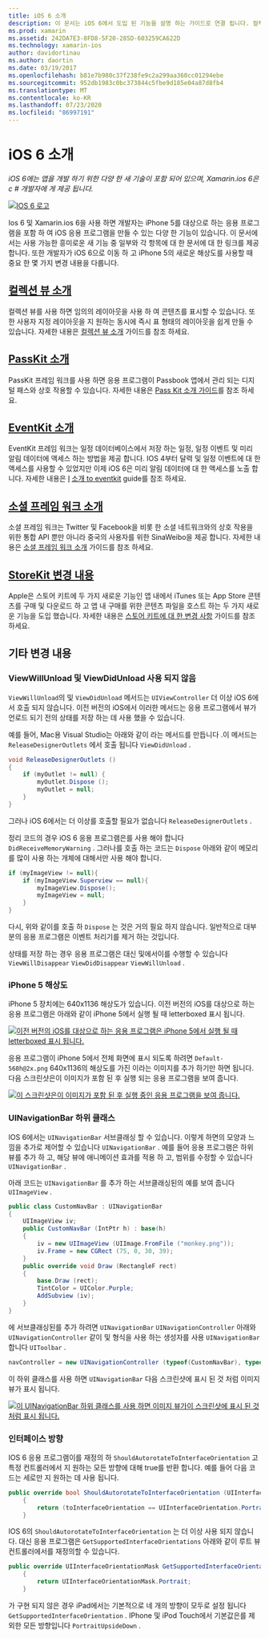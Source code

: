 ```yaml
---
title: iOS 6 소개
description: 이 문서는 iOS 6에서 도입 된 기능을 설명 하는 가이드로 연결 됩니다. 컬렉션 보기, PassKit, 소셜 프레임 워크 및 미디어 키트에 대 한 변경 내용이 모두 설명 되어 있습니다.
ms.prod: xamarin
ms.assetid: 242DA7E3-8FD8-5F20-285D-603259CA622D
ms.technology: xamarin-ios
author: davidortinau
ms.author: daortin
ms.date: 03/19/2017
ms.openlocfilehash: b81e7b980c37f238fe9c2a299aa360cc01294ebe
ms.sourcegitcommit: 952db1983c0bc373844c5fbe9d185e04a87d8fb4
ms.translationtype: MT
ms.contentlocale: ko-KR
ms.lasthandoff: 07/23/2020
ms.locfileid: "86997191"
---
```

# <a name="introduction-to-ios-6"></a>iOS 6 소개

_iOS 6에는 앱을 개발 하기 위한 다양 한 새 기술이 포함 되어 있으며, Xamarin.ios 6은 c # 개발자에 게 제공 됩니다._

[![IOS 6 로고](images/ios6-large.jpg)](images/ios6-large.jpg#lightbox)

Ios 6 및 Xamarin.ios 6을 사용 하면 개발자는 iPhone 5를 대상으로 하는 응용 프로그램을 포함 하 여 iOS 응용 프로그램을 만들 수 있는 다양 한 기능이 있습니다.
이 문서에서는 사용 가능한 흥미로운 새 기능 중 일부와 각 항목에 대 한 문서에 대 한 링크를 제공 합니다. 또한 개발자가 iOS 6으로 이동 하 고 iPhone 5의 새로운 해상도를 사용할 때 중요 한 몇 가지 변경 내용을 다룹니다.

## <a name="introduction-to-collection-views"></a>[컬렉션 뷰 소개](~/ios/user-interface/controls/uicollectionview.md)

컬렉션 뷰를 사용 하면 임의의 레이아웃을 사용 하 여 콘텐츠를 표시할 수 있습니다. 또한 사용자 지정 레이아웃을 지 원하는 동시에 즉시 표 형태의 레이아웃을 쉽게 만들 수 있습니다. 자세한 내용은 [컬렉션 뷰 소개](~/ios/user-interface/controls/uicollectionview.md) 가이드를 참조 하세요.

## <a name="introduction-to-passkit"></a>[PassKit 소개](~/ios/platform/passkit.md)

PassKit 프레임 워크를 사용 하면 응용 프로그램이 Passbook 앱에서 관리 되는 디지털 패스와 상호 작용할 수 있습니다. 자세한 내용은 [Pass Kit 소개 가이드](~/ios/platform/passkit.md)를 참조 하세요.

## <a name="introduction-to-eventkit"></a>[EventKit 소개](~/ios/platform/eventkit.md)

EventKit 프레임 워크는 일정 데이터베이스에서 저장 하는 일정, 일정 이벤트 및 미리 알림 데이터에 액세스 하는 방법을 제공 합니다. IOS 4부터 달력 및 일정 이벤트에 대 한 액세스를 사용할 수 있었지만 이제 iOS 6은 미리 알림 데이터에 대 한 액세스를 노출 합니다. 자세한 내용은 [I](~/ios/platform/eventkit.md) [소개 to eventkit](~/ios/platform/eventkit.md) guide를 참조 하세요.

## <a name="introduction-to-the-social-framework"></a>[소셜 프레임 워크 소개](~/ios/platform/social-framework.md)

소셜 프레임 워크는 Twitter 및 Facebook을 비롯 한 소셜 네트워크와의 상호 작용을 위한 통합 API 뿐만 아니라 중국의 사용자를 위한 SinaWeibo을 제공 합니다. 자세한 내용은 [소셜 프레임 워크 소개](~/ios/platform/social-framework.md) 가이드를 참조 하세요.

## <a name="changes-to-storekit"></a>[StoreKit 변경 내용](changes-to-storekit.md)

Apple은 스토어 키트에 두 가지 새로운 기능인 앱 내에서 iTunes 또는 App Store 콘텐츠를 구매 및 다운로드 하 고 앱 내 구매를 위한 콘텐츠 파일을 호스트 하는 두 가지 새로운 기능을 도입 했습니다. 자세한 내용은 [스토어 키트에 대 한 변경 사항](changes-to-storekit.md) 가이드를 참조 하세요.

## <a name="other-changes"></a>기타 변경 내용

### <a name="viewwillunload-and-viewdidunload-deprecated"></a>ViewWillUnload 및 ViewDidUnload 사용 되지 않음

`ViewWillUnload`의 및 `ViewDidUnload` 메서드는 `UIViewController` 더 이상 iOS 6에서 호출 되지 않습니다. 이전 버전의 iOS에서 이러한 메서드는 응용 프로그램에서 뷰가 언로드 되기 전의 상태를 저장 하는 데 사용 했을 수 있습니다.

예를 들어, Mac용 Visual Studio는 아래와 같이 라는 메서드를 만듭니다 .이 메서드는 `ReleaseDesignerOutlets` 에서 호출 됩니다 `ViewDidUnload` .

```csharp
void ReleaseDesignerOutlets ()
{
    if (myOutlet != null) {
        myOutlet.Dispose ();
        myOutlet = null;
    }
}
```

그러나 iOS 6에서는 더 이상를 호출할 필요가 없습니다 `ReleaseDesignerOutlets` .   

정리 코드의 경우 iOS 6 응용 프로그램은를 사용 해야 합니다 `DidReceiveMemoryWarning` . 그러나를 호출 하는 코드는 `Dispose` 아래와 같이 메모리를 많이 사용 하는 개체에 대해서만 사용 해야 합니다.

```csharp
if (myImageView != null){
    if (myImageView.Superview == null){
        myImageView.Dispose();
        myImageView = null;
    }
}
```

다시, 위와 같이를 호출 하 `Dispose` 는 것은 거의 필요 하지 않습니다. 일반적으로 대부분의 응용 프로그램은 이벤트 처리기를 제거 하는 것입니다.

상태를 저장 하는 경우 응용 프로그램은 대신 및에서이를 수행할 수 있습니다 `ViewWillDisappear` `ViewDidDisappear` `ViewWillUnload` .

### <a name="iphone-5-resolution"></a>iPhone 5 해상도

iPhone 5 장치에는 640x1136 해상도가 있습니다. 이전 버전의 iOS를 대상으로 하는 응용 프로그램은 아래와 같이 iPhone 5에서 실행 될 때 letterboxed 표시 됩니다.

 [![이전 버전의 iOS를 대상으로 하는 응용 프로그램은 iPhone 5에서 실행 될 때 letterboxed 표시 됩니다.](images/01-letterboxed.png)](images/01-letterboxed.png#lightbox)

응용 프로그램이 iPhone 5에서 전체 화면에 표시 되도록 하려면 `Default-568h@2x.png` 640x1136의 해상도를 가진 이라는 이미지를 추가 하기만 하면 됩니다. 다음 스크린샷은이 이미지가 포함 된 후 실행 되는 응용 프로그램을 보여 줍니다.

 [![이 스크린샷은이 이미지가 포함 된 후 실행 중인 응용 프로그램을 보여 줍니다.](images/02-fullscreen.png)](images/02-fullscreen.png#lightbox)

### <a name="subclassing-uinavigationbar"></a>UINavigationBar 하위 클래스

IOS 6에서는 `UINavigationBar` 서브클래싱 할 수 있습니다. 이렇게 하면의 모양과 느낌을 추가로 제어할 수 있습니다 `UINavigationBar` . 예를 들어 응용 프로그램은 하위 뷰를 추가 하 고, 해당 뷰에 애니메이션 효과를 적용 하 고, 범위를 수정할 수 있습니다 `UINavigationBar` .

아래 코드는 `UINavigationBar` 를 추가 하는 서브클래싱된의 예를 보여 줍니다 `UIImageView` .

```csharp
public class CustomNavBar : UINavigationBar
{
    UIImageView iv;
    public CustomNavBar (IntPtr h) : base(h)
    {
        iv = new UIImageView (UIImage.FromFile ("monkey.png"));
        iv.Frame = new CGRect (75, 0, 30, 39);
    }
    public override void Draw (RectangleF rect)
    {
        base.Draw (rect);
        TintColor = UIColor.Purple;
        AddSubview (iv);
    }
}
```

에 서브클래싱된를 추가 하려면 `UINavigationBar` `UINavigationController` 아래와 `UINavigationController` 같이 및 형식을 사용 하는 생성자를 사용 `UINavigationBar` 합니다 `UIToolbar` .

```csharp
navController = new UINavigationController (typeof(CustomNavBar), typeof(UIToolbar));
```

이 하위 클래스를 사용 하면 `UINavigationBar` 다음 스크린샷에 표시 된 것 처럼 이미지 뷰가 표시 됩니다.

 [![이 UINavigationBar 하위 클래스를 사용 하면 이미지 뷰가이 스크린샷에 표시 된 것 처럼 표시 됩니다.](images/03-navbar.png)](images/03-navbar.png#lightbox)

### <a name="interface-orientation"></a>인터페이스 방향

IOS 6 응용 프로그램이를 재정의 하 `ShouldAutorotateToInterfaceOrientation` 고 특정 컨트롤러에서 지 원하는 모든 방향에 대해 true를 반환 합니다. 예를 들어 다음 코드는 세로만 지 원하는 데 사용 됩니다.

```csharp
public override bool ShouldAutorotateToInterfaceOrientation (UIInterfaceOrientation toInterfaceOrientation)
    {
        return (toInterfaceOrientation == UIInterfaceOrientation.Portrait);
    }
```

IOS 6의 `ShouldAutorotateToInterfaceOrientation` 는 더 이상 사용 되지 않습니다.
대신 응용 프로그램은 `GetSupportedInterfaceOrientations` 아래와 같이 루트 뷰 컨트롤러에서를 재정의할 수 있습니다.

```csharp
public override UIInterfaceOrientationMask GetSupportedInterfaceOrientations ()
    {
        return UIInterfaceOrientationMask.Portrait;
    }
```

가 구현 되지 않은 경우 iPad에서는 기본적으로 네 개의 방향이 모두로 설정 됩니다 `GetSupportedInterfaceOrientation` . IPhone 및 iPod Touch에서 기본값은를 제외한 모든 방향입니다 `PortraitUpsideDown` .
